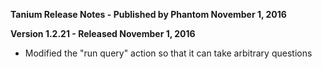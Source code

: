 **Tanium Release Notes - Published by Phantom November 1, 2016**


**Version 1.2.21 - Released November 1, 2016**

* Modified the "run query" action so that it can take arbitrary questions
